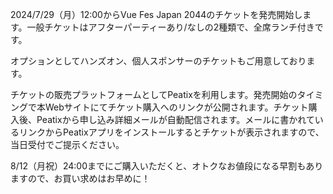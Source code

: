 2024/7/29（月）12:00からVue Fes Japan 2044のチケットを発売開始します。一般チケットはアフターパーティーあり/なしの2種類で、全席ランチ付きです。

オプションとしてハンズオン、個人スポンサーのチケットもご用意しております。

チケットの販売プラットフォームとしてPeatixを利用します。発売開始のタイミングで本Webサイトにてチケット購入へのリンクが公開されます。チケット購入後、Peatixから申し込み詳細メールが自動配信されます。メールに書かれているリンクからPeatixアプリをインストールするとチケットが表示されますので、当日受付でご提示ください。

8/12（月祝）24:00までにご購入いただくと、オトクなお値段になる早割もありますので、お買い求めはお早めに！
